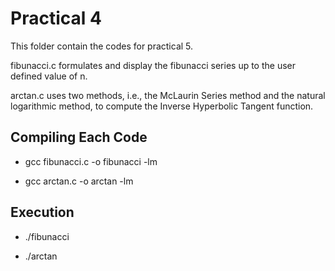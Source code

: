 # Practical 4

This folder contain the codes for practical 5.

fibunacci.c formulates and display the fibunacci series up to the user 
defined value of n.

arctan.c uses two methods, i.e., the McLaurin Series method and the 
natural logarithmic method, to compute the Inverse Hyperbolic Tangent 
function.

## Compiling Each Code

* gcc fibunacci.c -o fibunacci -lm

* gcc arctan.c -o arctan -lm

## Execution

* ./fibunacci

* ./arctan 
